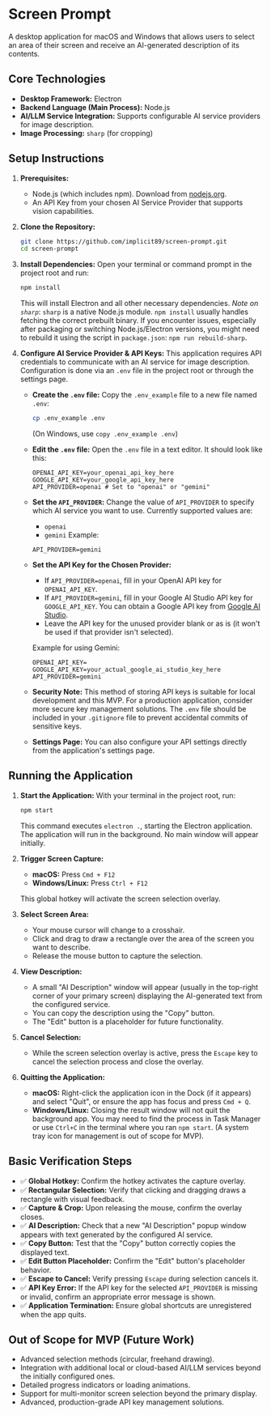 # Screen Prompt

A desktop application for macOS and Windows that allows users to select an area of their screen and receive an AI-generated description of its contents.

## Core Technologies

* **Desktop Framework:** Electron
* **Backend Language (Main Process):** Node.js
* **AI/LLM Service Integration:** Supports configurable AI service providers for image description.
* **Image Processing:** `sharp` (for cropping)

## Setup Instructions

1.  **Prerequisites:**
    * Node.js (which includes npm). Download from [nodejs.org](https://nodejs.org/).
    * An API Key from your chosen AI Service Provider that supports vision capabilities.

2.  **Clone the Repository:**
    ```bash
    git clone https://github.com/implicit89/screen-prompt.git
    cd screen-prompt
    ```

3.  **Install Dependencies:**
    Open your terminal or command prompt in the project root and run:
    ```bash
    npm install
    ```
    This will install Electron and all other necessary dependencies.
    *Note on `sharp`*: `sharp` is a native Node.js module. `npm install` usually handles fetching the correct prebuilt binary. If you encounter issues, especially after packaging or switching Node.js/Electron versions, you might need to rebuild it using the script in `package.json`:
    `npm run rebuild-sharp`.

4.  **Configure AI Service Provider & API Keys:**
    This application requires API credentials to communicate with an AI service for image description. Configuration is done via an `.env` file in the project root or through the settings page.

    * **Create the `.env` file:**
        Copy the `.env_example` file to a new file named `.env`:
        ```bash
        cp .env_example .env
        ```
        (On Windows, use `copy .env_example .env`)

    * **Edit the `.env` file:**
        Open the `.env` file in a text editor. It should look like this:
        ```
        OPENAI_API_KEY=your_openai_api_key_here
        GOOGLE_API_KEY=your_google_api_key_here
        API_PROVIDER=openai # Set to "openai" or "gemini"
        ```

    * **Set the `API_PROVIDER`:**
        Change the value of `API_PROVIDER` to specify which AI service you want to use. Currently supported values are:
        * `openai`
        * `gemini`
        Example:
        ```
        API_PROVIDER=gemini
        ```

    * **Set the API Key for the Chosen Provider:**
        * If `API_PROVIDER=openai`, fill in your OpenAI API key for `OPENAI_API_KEY`.
        * If `API_PROVIDER=gemini`, fill in your Google AI Studio API key for `GOOGLE_API_KEY`. You can obtain a Google API key from [Google AI Studio](https://aistudio.google.com/app/apikey).
        * Leave the API key for the unused provider blank or as is (it won't be used if that provider isn't selected).

        Example for using Gemini:
        ```
        OPENAI_API_KEY=
        GOOGLE_API_KEY=your_actual_google_ai_studio_key_here
        API_PROVIDER=gemini
        ```

    * **Security Note:** This method of storing API keys is suitable for local development and this MVP. For a production application, consider more secure key management solutions. The `.env` file should be included in your `.gitignore` file to prevent accidental commits of sensitive keys.

    * **Settings Page:** You can also configure your API settings directly from the application's settings page.

## Running the Application

1.  **Start the Application:**
    With your terminal in the project root, run:
    ```bash
    npm start
    ```
    This command executes `electron .`, starting the Electron application. The application will run in the background. No main window will appear initially.

2.  **Trigger Screen Capture:**
    * **macOS:** Press `Cmd + F12`
    * **Windows/Linux:** Press `Ctrl + F12`

    This global hotkey will activate the screen selection overlay.

3.  **Select Screen Area:**
    * Your mouse cursor will change to a crosshair.
    * Click and drag to draw a rectangle over the area of the screen you want to describe.
    * Release the mouse button to capture the selection.

4.  **View Description:**
    * A small "AI Description" window will appear (usually in the top-right corner of your primary screen) displaying the AI-generated text from the configured service.
    * You can copy the description using the "Copy" button.
    * The "Edit" button is a placeholder for future functionality.

5.  **Cancel Selection:**
    * While the screen selection overlay is active, press the `Escape` key to cancel the selection process and close the overlay.

6.  **Quitting the Application:**
    * **macOS:** Right-click the application icon in the Dock (if it appears) and select "Quit", or ensure the app has focus and press `Cmd + Q`.
    * **Windows/Linux:** Closing the result window will not quit the background app. You may need to find the process in Task Manager or use `Ctrl+C` in the terminal where you ran `npm start`. (A system tray icon for management is out of scope for MVP).

## Basic Verification Steps

* ✅ **Global Hotkey:** Confirm the hotkey activates the capture overlay.
* ✅ **Rectangular Selection:** Verify that clicking and dragging draws a rectangle with visual feedback.
* ✅ **Capture & Crop:** Upon releasing the mouse, confirm the overlay closes.
* ✅ **AI Description:** Check that a new "AI Description" popup window appears with text generated by the configured AI service.
* ✅ **Copy Button:** Test that the "Copy" button correctly copies the displayed text.
* ✅ **Edit Button Placeholder:** Confirm the "Edit" button's placeholder behavior.
* ✅ **Escape to Cancel:** Verify pressing `Escape` during selection cancels it.
* ✅ **API Key Error:** If the API key for the selected `API_PROVIDER` is missing or invalid, confirm an appropriate error message is shown.
* ✅ **Application Termination:** Ensure global shortcuts are unregistered when the app quits.

## Out of Scope for MVP (Future Work)

* Advanced selection methods (circular, freehand drawing).
* Integration with additional local or cloud-based AI/LLM services beyond the initially configured ones.
* Detailed progress indicators or loading animations.
* Support for multi-monitor screen selection beyond the primary display.
* Advanced, production-grade API key management solutions.